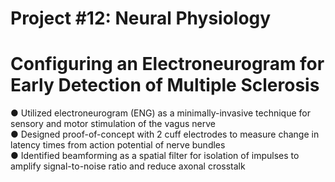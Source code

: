 # Project #12: Neural Physiology
# Configuring an Electroneurogram for Early Detection of Multiple Sclerosis 

● Utilized electroneurogram (ENG) as a minimally-invasive technique for sensory and motor stimulation of the vagus nerve                 
● Designed proof-of-concept with 2 cuff electrodes to measure change in latency times from action potential of nerve bundles                
● Identified beamforming as a spatial filter for isolation of impulses to amplify signal-to-noise ratio and reduce axonal crosstalk
